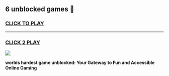 
## 6 unblocked games 👋
<h3>
<a href="https://premium.freeplayer.one?title=6_unblocked_games&ref=13F">CLICK TO PLAY</a></h3>
<hr>

<h3>
<a href="https://premium.freeplayer.one?title=6_unblocked_games&ref=13F">CLICK 2 PLAY</a>
  
</h3>

<a href="https://premium.freeplayer.one?title=6_unblocked_games&ref=12F/"><img src="https://clearcache.store/games.png"></a>


**worlds hardest game unblocked: Your Gateway to Fun and Accessible Online Gaming**
